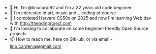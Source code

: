 - 👋 Hi, I’m @linocardi92 and I'm a 32 years old code beginner
- 👀 I’m interested in art, music and... coding of course
- 🌱 I completed Harvard CS50x on 2025 and now I'm learning Web dev with http://theodinproject.com
- 💞️ I’m looking to collaborate on some beginner-friendly Open Source projects
- 📫 How to reach me: here on GitHub, or via email - lino.cardenia@gmail.com

<!---
linocardi92/linocardi92 is a ✨ special ✨ repository because its `README.md` (this file) appears on your GitHub profile.
You can click the Preview link to take a look at your changes.
--->

